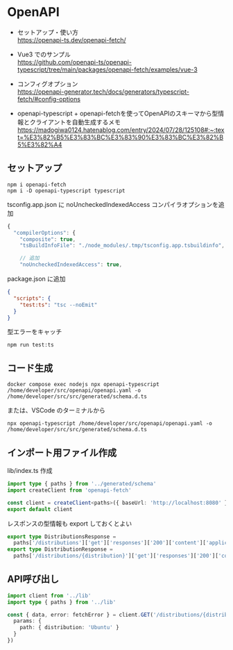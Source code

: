 # OpenAPI

- セットアップ・使い方  
  https://openapi-ts.dev/openapi-fetch/

- Vue3 でのサンプル  
  https://github.com/openapi-ts/openapi-typescript/tree/main/packages/openapi-fetch/examples/vue-3

- コンフィグオプション  
  https://openapi-generator.tech/docs/generators/typescript-fetch/#config-options

- openapi-typescript + openapi-fetchを使ってOpenAPIのスキーマから型情報とクライアントを自動生成するメモ  
  https://madogiwa0124.hatenablog.com/entry/2024/07/28/125108#:~:text=%E3%82%B5%E3%83%BC%E3%83%90%E3%83%BC%E3%82%B5%E3%82%A4

## セットアップ

```shell
npm i openapi-fetch
npm i -D openapi-typescript typescript
```

tsconfig.app.json に noUncheckedIndexedAccess コンパイラオプションを追加

```ts
{
  "compilerOptions": {
    "composite": true,
    "tsBuildInfoFile": "./node_modules/.tmp/tsconfig.app.tsbuildinfo",

    // 追加
    "noUncheckedIndexedAccess": true,
```

package.json に追加

```json
{
  "scripts": {
    "test:ts": "tsc --noEmit"
  }
}
```

型エラーをキャッチ

```shell
npm run test:ts
```

## コード生成

```shell
docker compose exec nodejs npx openapi-typescript /home/developer/src/openapi/openapi.yaml -o /home/developer/src/src/generated/schema.d.ts
```

または、VSCode のターミナルから

```shell
npx openapi-typescript /home/developer/src/openapi/openapi.yaml -o /home/developer/src/src/generated/schema.d.ts
```

## インポート用ファイル作成

lib/index.ts 作成

```ts
import type { paths } from '../generated/schema'
import createClient from 'openapi-fetch'

const client = createClient<paths>({ baseUrl: 'http://localhost:8080' })
export default client
```

レスポンスの型情報も export しておくとよい

```ts
export type DistributionsResponse =
  paths['/distributions']['get']['responses']['200']['content']['application/json']
export type DistributionResponse =
  paths['/distributions/{distribution}']['get']['responses']['200']['content']['application/json']
```

## API呼び出し

```ts
import client from '../lib'
import type { paths } from '../lib'

const { data, error: fetchError } = client.GET('/distributions/{distribution}', {
  params: {
    path: { distribution: 'Ubuntu' }
  }
})
```
